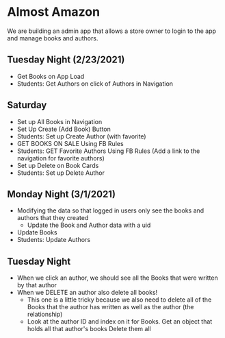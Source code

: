 # Almost Amazon
We are building an admin app that allows a store owner to login to the app and manage books and authors.

## Tuesday Night (2/23/2021)
- Get Books on App Load
- Students: Get Authors on click of Authors in Navigation

## Saturday
- Set up All Books in Navigation
- Set Up Create (Add Book) Button
- Students: Set up Create Author (with favorite)
- GET BOOKS ON SALE Using FB Rules
- Students: GET Favorite Authors Using FB Rules (Add a link to the navigation for favorite authors)
- Set up Delete on Book Cards
- Students: Set up Delete Author

## Monday Night (3/1/2021)
- Modifying the data so that logged in users only see the books and authors that they created
  - Update the Book and Author data with a uid
- Update Books
- Students: Update Authors

## Tuesday Night
- When we click an author, we should see all the Books that were written by that author
- When we DELETE an author also delete all books!
  - This one is a little tricky because we also need to delete all of the Books that the author has written as well as the author (the relationship)
  - Look at the author ID and index on it for Books. Get an object that holds all that author's books Delete them all
